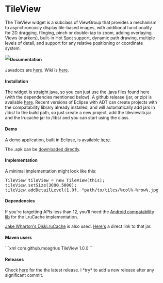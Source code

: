 <h1>TileView</h1>
<p>The TileView widget is a subclass of ViewGroup that provides a mechanism to asynchronously display tile-based images,
with additional functionality for 2D dragging, flinging, pinch or double-tap to zoom, adding overlaying Views (markers),
built-in Hot Spot support, dynamic path drawing, multiple levels of detail, and support for any relative positioning or 
coordinate system.</p>

<a style="display:block; float:left;" target="_blank" href="http://www.youtube.com/watch?v=N9fzrZDqAZY">
  <img src="http://img.youtube.com/vi/N9fzrZDqAZY/0.jpg" />
</a>

<h4>Documentation</h4>
<p>Javadocs are <a href="http://moagrius.github.io/TileView/index.html?com/qozix/tileview/TileView.html" target="_blank">here</a>.
Wiki is <a href="https://github.com/moagrius/TileView/wiki">here</a>.</p>

<h4>Installation</h4>
<p>
  The widget is straight java, so you can just use the .java files found here (with the dependencies mentioned below).
  A github release (jar, or zip) is available <a target="_blank" href="https://github.com/moagrius/TileView/releases">here</a>.
  Recent versions of Eclipse with ADT can create projects with the compatability library already installed, and will automatically
  add jars in /libs/ to the build path, so just create a new project, add the tileviewlib.jar and the lrucache jar to /libs/ and
  you can start using the class.
</p>

<h4>Demo</h4>
<p>A demo application, built in Eclipse, is available <a target="_blank" href="https://github.com/moagrius/TileViewDemo">here</a>.
<p>The .apk can be <a href="http://moagrius.github.io/TileView/TileViewDemo.apk">downloaded directly</a>.

<h4>Implementation</h4>
<p>A minimal implementation might look like this:</p>
<pre>TileView tileView = new TileView(this);
tileView.setSize(3000,5000);
tileView.addDetailLevel(1.0f, "path/to/tiles/%col%-%row%.jpg");</pre>

<h4>Dependencies</h4>
<p>
  If you're targetting APIs less than 12, you'll need the 
  <a target="_blank" href="http://developer.android.com/tools/extras/support-library.html">Android compatability lib</a>
  for the LruCache implementation.
</p>
<p>
  <a target="_blank" href="https://github.com/JakeWharton/DiskLruCache">Jake Wharton's DiskLruCache</a> is also used.
  <a target="_blank" href="https://oss.sonatype.org/content/repositories/releases/com/jakewharton/disklrucache/1.3.1/disklrucache-1.3.1.jar">Here's</a> a direct link to that jar.
</p>

<h4>Maven users</h4>
```xml
<dependency>
	<groupId>com.github.moagrius</groupId>
	<artifactId>TileView</artifactId>
	<version>1.0.0</version>
</dependency>
```

<h4>Releases</h4>
<p>Check <a target="_blank" href="https://github.com/moagrius/TileView/releases">here</a> for the the latest release.  I *try* to add a new release after any significant commit.</p>
